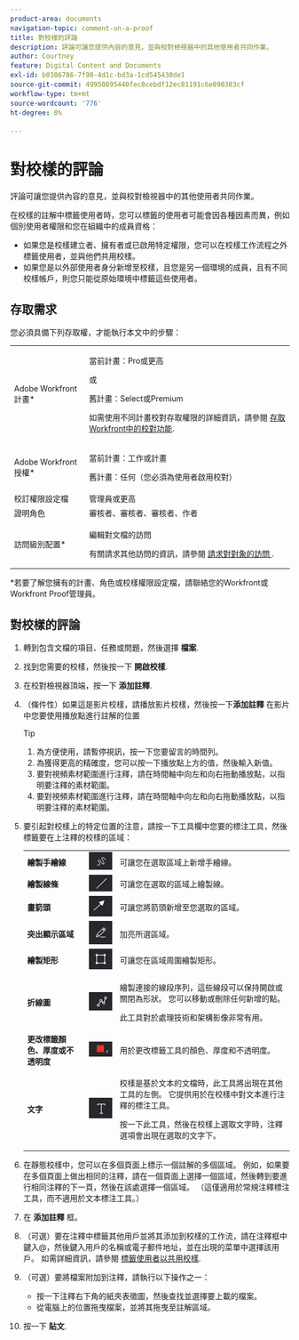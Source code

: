 ```yaml
---
product-area: documents
navigation-topic: comment-on-a-proof
title: 對校樣的評論
description: 評論可讓您提供內容的意見，並與校對檢視器中的其他使用者共同作業。
author: Courtney
feature: Digital Content and Documents
exl-id: b0386786-7f90-4d1c-bd3a-1cd545430de1
source-git-commit: 49950895440fec8cebdf12ec81191c6e890383cf
workflow-type: tm+mt
source-wordcount: '776'
ht-degree: 0%

---
```


# 對校樣的評論

評論可讓您提供內容的意見，並與校對檢視器中的其他使用者共同作業。

在校樣的註解中標籤使用者時，您可以標籤的使用者可能會因各種因素而異，例如個別使用者權限和您在組織中的成員資格：

* 如果您是校樣建立者、擁有者或已啟用特定權限，您可以在校樣工作流程之外標籤使用者，並與他們共用校樣。
* 如果您是以外部使用者身分新增至校樣，且您是另一個環境的成員，且有不同校樣帳戶，則您只能從原始環境中標籤這些使用者。 <!--For more information, see [Proofing collaboration limitations with people outside of your organization](../../../../review-and-approve-work/proofing/tips-tricks-and-troubleshooting/collaboration-with-members-outside-of-your-organization.md)-->

## 存取需求

您必須具備下列存取權，才能執行本文中的步驟：

<table style="table-layout:auto"> 
 <col> 
 <col> 
 <tbody> 
  <tr> 
   <td role="rowheader">Adobe Workfront計畫*</td> 
   <td> <p>當前計畫：Pro或更高</p> <p>或</p> <p>舊計畫：Select或Premium</p> <p>如需使用不同計畫校對存取權限的詳細資訊，請參閱 <a href="/help/quicksilver/administration-and-setup/manage-workfront/configure-proofing/access-to-proofing-functionality.md" class="MCXref xref">存取Workfront中的校對功能</a>.</p> </td> 
  </tr> 
  <tr> 
   <td role="rowheader">Adobe Workfront授權*</td> 
   <td> <p>當前計畫：工作或計畫</p> <p>舊計畫：任何（您必須為使用者啟用校對）</p> </td> 
  </tr> 
  <tr> 
   <td role="rowheader">校訂權限設定檔 </td> 
   <td>管理員或更高</td> 
  </tr> 
  <tr> 
   <td role="rowheader">證明角色</td> 
   <td>審核者、審核者、審核者、作者</td> 
  </tr> 
  <tr> 
   <td role="rowheader">訪問級別配置*</td> 
   <td> <p>編輯對文檔的訪問</p> <p>有關請求其他訪問的資訊，請參閱 <a href="../../../../workfront-basics/grant-and-request-access-to-objects/request-access.md" class="MCXref xref">請求對對象的訪問 </a>.</p> </td> 
  </tr> 
 </tbody> 
</table>

&#42;若要了解您擁有的計畫、角色或校樣權限設定檔，請聯絡您的Workfront或Workfront Proof管理員。

## 對校樣的評論

1. 轉到包含文檔的項目、任務或問題，然後選擇 **檔案**.
1. 找到您需要的校樣，然後按一下 **開啟校樣**.

1. 在校對檢視器頂端，按一下 **添加註釋**.
1. （條件性）如果這是影片校樣，請播放影片校樣，然後按一下&#x200B;**添加註釋** 在影片中您要使用播放點進行註解的位置

   >[!TIP]
   >
   >1. 為方便使用，請暫停視訊，按一下您要留言的時間列。
   >1. 為獲得更高的精確度，您可以按一下播放點上方的值，然後輸入新值。
   >1. 要對視頻素材範圍進行注釋，請在時間軸中向左和向右拖動播放點，以指明要注釋的素材範圍。
   >1. 要對視頻素材範圍進行注釋，請在時間軸中向左和向右拖動播放點，以指明要注釋的素材範圍。


1. 要引起對校樣上的特定位置的注意，請按一下工具欄中您要的標注工具，然後標籤要在上注釋的校樣的區域：

   <table style="table-layout:auto"> 
    <col> 
    <col> 
    <col> 
    <tbody> 
     <tr> 
      <td role="rowheader"><strong>繪製手繪線</strong> </td> 
      <td> <img src="assets/freehand-line.png"> </td> 
      <td>可讓您在選取區域上新增手繪線。</td> 
     </tr> 
     <tr> 
      <td role="rowheader"><strong>繪製線條</strong> </td> 
      <td> <img src="assets/line.png"> </td> 
      <td>可讓您在選取的區域上繪製線。</td> 
     </tr> 
     <tr> 
      <td role="rowheader"><strong>畫箭頭</strong> </td> 
      <td> <img src="assets/arrow.png"> </td> 
      <td>可讓您將箭頭新增至您選取的區域。</td> 
     </tr> 
     <tr> 
      <td role="rowheader"><strong>突出顯示區域</strong> </td> 
      <td> <img src="assets/highlight.png"> </td> 
      <td>加亮所選區域。</td> 
     </tr> 
     <tr> 
      <td role="rowheader"><strong>繪製矩形</strong> </td> 
      <td> <img src="assets/rectangle.png"> </td> 
      <td>可讓您在區域周圍繪製矩形。</td> 
     </tr> 
     <tr> 
      <td role="rowheader"><strong>折線圖</strong> </td> 
      <td> <img src="assets/polyline.png"> </td> 
      <td> <p>繪製連接的線段序列，這些線段可以保持開啟或關閉為形狀。 您可以移動或刪除任何新增的點。 </p> <p>此工具對於處理技術和架構影像非常有用。</p> </td> 
     </tr> 
     <tr> 
      <td role="rowheader"><strong>更改標籤顏色、厚度或不透明度</strong> </td> 
      <td> <img src="assets/change-color.png"> </td> 
      <td>用於更改標籤工具的顏色、厚度和不透明度。</td> 
     </tr> 
     <tr> 
      <td role="rowheader"><strong>文字</strong> </td> 
      <td> <img src="assets/copy-of-text.png"> </td> 
      <td> <p>校樣是基於文本的文檔時，此工具將出現在其他工具的左側。 它提供用於在校樣中對文本進行注釋的標注工具。 <br></p> <p>按一下此工具，然後在校樣上選取文字時，注釋選項會出現在選取的文字下。<br></p> </td> 
     </tr> 
    </tbody> 
   </table>

1. 在靜態校樣中，您可以在多個頁面上標示一個註解的多個區域。 例如，如果要在多個頁面上做出相同的注釋，請在一個頁面上選擇一個區域，然後轉到要進行相同注釋的下一頁，然後在該處選擇一個區域。 （這僅適用於常規注釋標注工具，而不適用於文本標注工具。）
1. 在 **添加註釋** 框。
1. （可選）要在注釋中標籤其他用戶並將其添加到校樣的工作流，請在注釋框中鍵入@，然後鍵入用戶的名稱或電子郵件地址，並在出現的菜單中選擇該用戶。 如需詳細資訊，請參閱 [標籤使用者以共用校樣](../../../../review-and-approve-work/proofing/reviewing-proofs-within-workfront/comment-on-a-proof/tag-users-to-share-proof.md).
1. （可選）要將檔案附加到注釋，請執行以下操作之一：

   * 按一下注釋右下角的紙夾表徵圖，然後查找並選擇要上載的檔案。
   * 從電腦上的位置拖曳檔案，並將其拖曳至註解區域。

1. 按一下 **貼文**.
